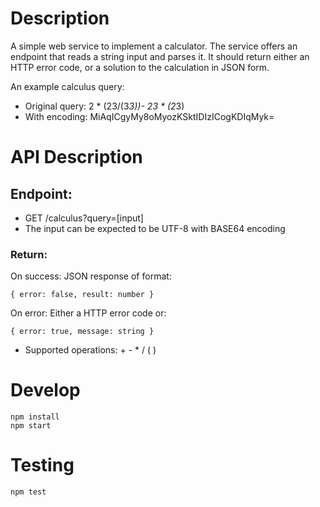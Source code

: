 # Description

A simple web service to implement a calculator. The service offers an endpoint that reads a string input and parses it. It should return either an HTTP error code, or a solution to the calculation in JSON form.

An example calculus query:
- Original query: 2 * (23/(3*3))- 23 * (2*3)
- With encoding: MiAqICgyMy8oMyozKSktIDIzICogKDIqMyk=


# API Description

## Endpoint:
- GET /calculus?query=[input]
- The input can be expected to be UTF-8 with BASE64 encoding

###  Return:

On success: JSON response of format:

```
{ error: false, result: number }
```

On error: Either a HTTP error code or:

```
{ error: true, message: string }
```
                          
- Supported operations: + - * / ( )

# Develop


```
npm install
npm start
```

# Testing

```
npm test
```

